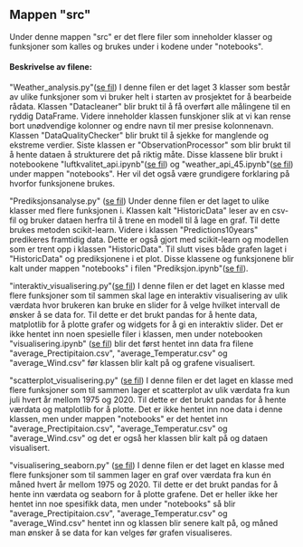 ## Mappen "src"
Under denne mappen "src" er det flere filer som inneholder klasser og funksjoner som kalles og brukes under i kodene under "notebooks".


#### Beskrivelse av filene:
"Weather_analysis.py"([se fil](/src/Weather_analysis.py))
I denne filen er det laget 3 klasser som består av ulike funksjoner som vi bruker helt i starten av prosjektet for å bearbeide rådata. Klassen "Datacleaner" blir brukt til å få overført alle målingene til en ryddig DataFrame. Videre inneholder klassen funskjoner slik at vi kan rense bort unødvendige kolonner og endre navn til mer presise kolonnenavn. Klassen "DataQualityChecker" blir brukt til å sjekke for manglende og ekstreme verdier. Siste klassen er "ObservationProcessor" som blir brukt til å hente dataen å strukturere det på riktig måte. Disse klassene blir brukt i notebookene "luftkvalitet_api.ipynb"([se fil](../notebooks/luftkvalitet_api.ipynb)) og "weather_api_45.ipynb"([se fil](../notebooks/weather_api_45.ipynb)) under mappen "notebooks". Her vil det også være grundigere forklaring på hvorfor funksjonene brukes.


"Prediksjonsanalyse.py" ([se fil](/src/Prediksjonsanalyse.py))
Under denne filen er det laget to ulike klasser med flere funksjonen i. 
Klassen kalt "HistoricData" leser av en csv-fil og bruker dataen herfra til å trene en modell til å lage en graf. Til dette brukes metoden scikit-learn. Videre i klassen "Predictions10years" predikeres framtidig data. Dette er også gjort med scikit-learn og modellen som er trent opp i klassen "HistoricData". Til slutt vises både grafen laget i "HistoricData" og prediksjonene i et plot. Disse klassene og funksjonene blir kalt under mappen "notebooks" i filen "Prediksjon.ipynb"([se fil](../notebooks/Prediksjon.ipynb)).

"interaktiv_visualisering.py"([se fil](/src/interaktiv_visualisering.py))
I denne filen er det laget en klasse med flere funksjoner som til sammen skal lage en interaktiv visualisering av ulik værdata hvor brukeren kan bruke en slider for å velge hvilket intervall de ønsker å se data for. Til dette er det brukt pandas for å hente data, matplotlib for å plotte grafer og widgets for å gi en interaktiv slider. Det er ikke hentet inn noen spesielle filer i klassen, men under notebooken "visualisering.ipynb" ([se fil](../notebooks/visualisering.ipynb)) blir det først hentet inn data fra filene "average_Prectipitaion.csv", "average_Temperatur.csv" og "average_Wind.csv" før klassen blir kalt på og grafene visualisert. 

"scatterplot_visualisering.py" ([se fil](/src/scatterplot_visualisering.py))
I denne filen er det laget en klasse med flere funksjoner som til sammen lager et scatterplot av ulik værdata fra kun juli hvert år mellom 1975 og 2020. Til dette er det brukt pandas for å hente værdata og matplotlib for å plotte. Det er ikke hentet inn noe data i denne klassen, men under mappen "notebooks" er det hentet inn "average_Prectipitaion.csv", "average_Temperatur.csv" og "average_Wind.csv" og det er også her klassen blir kalt på og dataen visualisert. 

"visualisering_seaborn.py" ([se fil](/src/visualisering_seaborn.py))
I denne filen er det laget en klasse med flere funksjoner som til sammen lager en graf over værdata fra kun én måned hvert år mellom 1975 og 2020. Til dette er det brukt pandas for å hente inn værdata og seaborn for å plotte grafene. Det er heller ikke her hentet inn noe spesifikk data, men under "notebooks" så blir "average_Prectipitaion.csv", "average_Temperatur.csv" og "average_Wind.csv" hentet inn og klassen blir senere kalt på, og måned man ønsker å se data for kan velges før grafen visualiseres. 
